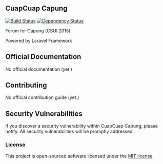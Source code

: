 ## CuapCuap Capung
[![Build Status](https://travis-ci.org/CAPUNG2015/CuapCuap.svg)](https://travis-ci.org/CAPUNG2015/CuapCuap) [![Dependency Status](https://gemnasium.com/CapungCSUI/CuapCuap.svg)](https://gemnasium.com/CapungCSUI/CuapCuap)

Forum for Capung (CSUI 2015)

Powered by Laravel Framework

## Official Documentation

No official documentation (yet.)

## Contributing

No official contribution guide (yet.)

## Security Vulnerabilities

If you discover a security vulnerability within CuapCuap Capung, please notify. All security vulnerabilities will be promptly addressed.

### License

This project is open-sourced software licensed under the [MIT license](http://opensource.org/licenses/MIT)
